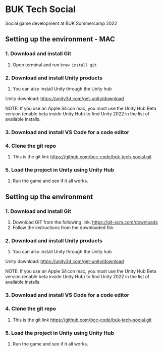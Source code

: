 # BUK Tech Social

Social game development at BUK Sommercamp 2022

## Setting up the environment - MAC

### 1. Download and install Git  
1. Open terminal and run `brew install git`


### 2. Download and install Unity products
1. You can also install Unity through the Unity hub
 
Unity download: https://unity3d.com/get-unity/download 

NOTE: If you use an Apple Silicon mac, you must use the Unity Hub Beta version (enable beta inside Unity Hub) to find Unity 2022 in the list of available installs.

### 3. Download and install VS Code for a code editor
### 4. Clone the git repo
1. This is the git link https://github.com/bcc-code/buk-tech-social.git
### 5. Load the project in Unity using Unity Hub
1. Run the game and see if it all works.



## Setting up the environment

### 1. Download and install Git  
1. Download GIT from the following link: https://git-scm.com/downloads
2. Follow the instructions from the downloaded file.


### 2. Download and install Unity products
1. You can also install Unity through the Unity hub
 
Unity download: https://unity3d.com/get-unity/download 

NOTE: If you use an Apple Silicon mac, you must use the Unity Hub Beta version (enable beta inside Unity Hub) to find Unity 2022 in the list of available installs.

### 3. Download and install VS Code for a code editor
### 4. Clone the git repo
1. This is the git link https://github.com/bcc-code/buk-tech-social.git
### 5. Load the project in Unity using Unity Hub
1. Run the game and see if it all works.
